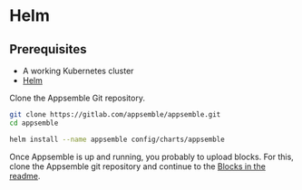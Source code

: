 # Helm

## Prerequisites

- A working Kubernetes cluster
- [Helm](https://helm.sh)

Clone the Appsemble Git repository.

```sh
git clone https://gitlab.com/appsemble/appsemble.git
cd appsemble
```

```sh
helm install --name appsemble config/charts/appsemble
```

Once Appsemble is up and running, you probably to upload blocks. For this, clone the Appsemble git
repository and continue to the
[Blocks in the readme](https://gitlab.com/appsemble/appsemble/blob/master/README.md#publishing-blocks).

